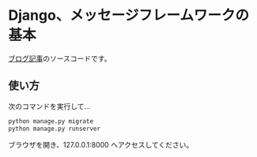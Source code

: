 # Django、メッセージフレームワークの基本

[ブログ記事](https://narito.ninja/detail/120/)のソースコードです。

## 使い方
次のコマンドを実行して...
```bash
python manage.py migrate
python manage.py runserver
```

ブラウザを開き、127.0.0.1:8000 へアクセスしてください。
